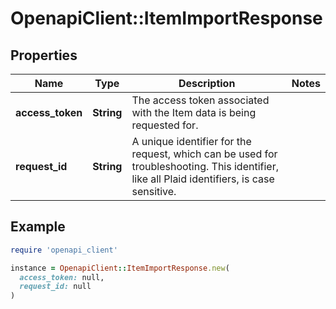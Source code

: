 # OpenapiClient::ItemImportResponse

## Properties

| Name | Type | Description | Notes |
| ---- | ---- | ----------- | ----- |
| **access_token** | **String** | The access token associated with the Item data is being requested for. |  |
| **request_id** | **String** | A unique identifier for the request, which can be used for troubleshooting. This identifier, like all Plaid identifiers, is case sensitive. |  |

## Example

```ruby
require 'openapi_client'

instance = OpenapiClient::ItemImportResponse.new(
  access_token: null,
  request_id: null
)
```

